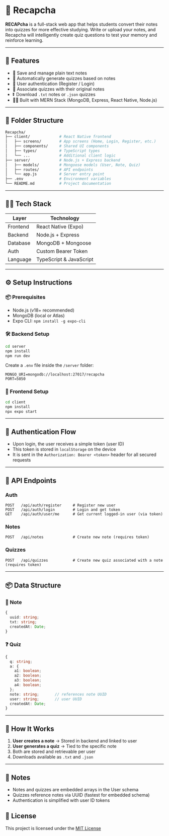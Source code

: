 # 🧠 Recapcha

**RECAPcha** is a full-stack web app that helps students convert their notes into quizzes for more effective studying. Write or upload your notes, and Recapcha will intelligently create quiz questions to test your memory and reinforce learning.

---

## 🚀 Features

- 📝 Save and manage plain text notes
- 🧠 Automatically generate quizzes based on notes
- 🔐 User authentication (Register / Login)
- 📎 Associate quizzes with their original notes
- ⏬ Download `.txt` notes or `.json` quizzes
- 🧑‍💻 Built with MERN Stack (MongoDB, Express, React Native, Node.js)

---

## 📁 Folder Structure

```bash
Recapcha/
├── client/             # React Native frontend
│   ├── screens/        # App screens (Home, Login, Register, etc.)
│   ├── components/     # Shared UI components
│   ├── types/          # TypeScript types
│   └── ...             # Additional client logic
├── server/             # Node.js + Express backend
│   ├── models/         # Mongoose models (User, Note, Quiz)
│   ├── routes/         # API endpoints
│   └── app.js          # Server entry point
├── .env                # Environment variables
└── README.md           # Project documentation
```

---

## 🧑‍💻 Tech Stack

| Layer        | Technology          |
|--------------|---------------------|
| Frontend     | React Native (Expo) |
| Backend      | Node.js + Express   |
| Database     | MongoDB + Mongoose  |
| Auth         | Custom Bearer Token |
| Language     | TypeScript & JavaScript |

---

## ⚙️ Setup Instructions

### 📦 Prerequisites

- Node.js (v18+ recommended)
- MongoDB (local or Atlas)
- Expo CLI: `npm install -g expo-cli`

### 🛠️ Backend Setup

```bash
cd server
npm install
npm run dev
```

Create a `.env` file inside the `/server` folder:

```env
MONGO_URI=mongodb://localhost:27017/recapcha
PORT=5050
```

### 📱 Frontend Setup

```bash
cd client
npm install
npx expo start
```

---

## 🔐 Authentication Flow

- Upon login, the user receives a simple token (user ID)
- This token is stored in `localStorage` on the device
- It is sent in the `Authorization: Bearer <token>` header for all secured requests

---

## 📡 API Endpoints

### Auth

```http
POST   /api/auth/register     # Register new user
POST   /api/auth/login        # Login and get token
GET    /api/auth/user/me      # Get current logged-in user (via token)
```

### Notes

```http
POST   /api/notes             # Create new note (requires token)
```

### Quizzes

```http
POST   /api/quizzes           # Create new quiz associated with a note (requires token)
```

---

## 📦 Data Structure

### 📄 Note

```ts
{
  uuid: string;
  txt: string;
  createdAt: Date;
}
```

### ❓ Quiz

```ts
{
  q: string;
  a: {
    a1: boolean;
    a2: boolean;
    a3: boolean;
    a4: boolean;
  };
  note: string;       // references note UUID
  user: string;       // user UUID
  createdAt: Date;
}
```

---

## 🧪 How It Works

1. **User creates a note** → Stored in backend and linked to user
2. **User generates a quiz** → Tied to the specific note
3. Both are stored and retrievable per user
4. Downloads available as `.txt` and `.json`

---

## 📌 Notes

- Notes and quizzes are embedded arrays in the User schema
- Quizzes reference notes via UUID (fastest for embedded schema)
- Authentication is simplified with user ID tokens


## 📃 License

This project is licensed under the [MIT License](LICENSE)
